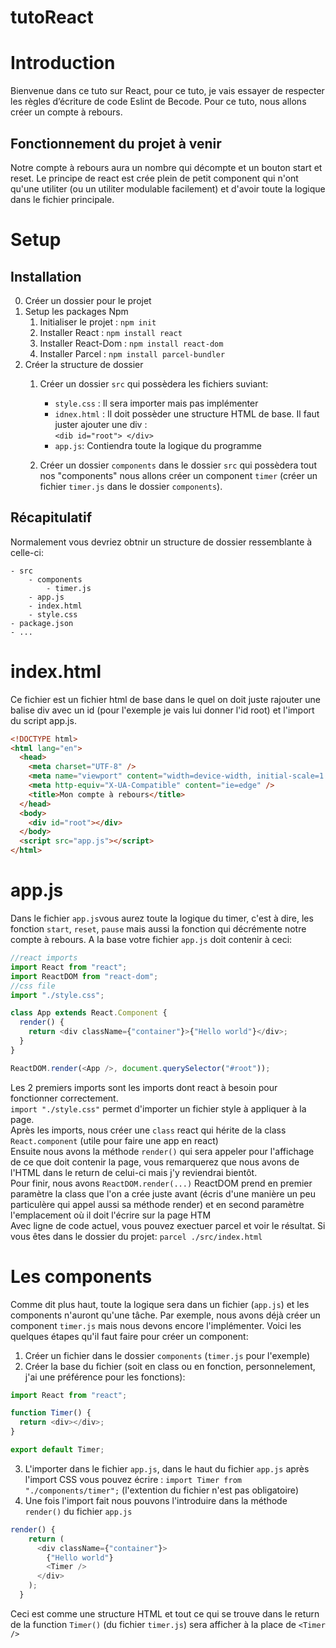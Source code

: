 <!-- prettier-ignore -->
# tutoReact

# Introduction
Bienvenue dans ce tuto sur React, pour ce tuto, je vais essayer de respecter les règles d’écriture de code Eslint de Becode.
Pour ce tuto, nous allons créer un compte à rebours.

## Fonctionnement du projet à venir
Notre compte à rebours aura un nombre qui décompte et un bouton start et reset. 
Le principe de react est crée plein de petit component qui n'ont qu'une utiliter (ou un utiliter modulable facilement) et d'avoir toute la logique dans le fichier principale.

# Setup

## Installation
0. Créer un dossier pour le projet
1. Setup les packages Npm
   1. Initialiser le projet : `npm init`
   2. Installer React : `npm install react`
   3. Installer React-Dom : `npm install react-dom`
   4. Installer Parcel : `npm install parcel-bundler`
2. Créer la structure de dossier
      1. Créer un dossier `src` qui possèdera les fichiers suviant:
            - `style.css` : Il sera importer mais pas implémenter
            - `idnex.html` : Il doit possèder une structure HTML de base. Il faut juster ajouter une div : <br />
            ```<dib id="root"> </div>```
            - `app.js`: Contiendra toute la logique du programme

      2. Créer un dossier `components` dans le dossier `src` qui possèdera tout nos "components" nous allons créer un component `timer` (créer un fichier `timer.js` dans le dossier `components`).<br />
      
## Récapitulatif
Normalement vous devriez obtnir un structure de dossier ressemblante à celle-ci:
```
- src
    - components
        - timer.js
    - app.js
    - index.html
    - style.css
- package.json
- ...
```
# index.html
Ce fichier est un fichier html de base dans le quel on doit juste rajouter une balise div avec un id (pour l'exemple je vais lui donner l'id root) et l'import du script app.js. <br />
```HTML
<!DOCTYPE html>
<html lang="en">
  <head>
    <meta charset="UTF-8" />
    <meta name="viewport" content="width=device-width, initial-scale=1.0" />
    <meta http-equiv="X-UA-Compatible" content="ie=edge" />
    <title>Mon compte à rebours</title>
  </head>
  <body>
    <div id="root"></div>
  </body>
  <script src="app.js"></script>
</html>
```

# app.js
Dans le fichier `app.js`vous aurez toute la logique du timer, c'est à dire, les fonction `start`, `reset`, `pause` mais aussi la fonction qui décrémente notre compte à rebours.
A la base votre fichier `app.js` doit contenir à ceci:
```javascript
//react imports
import React from "react";
import ReactDOM from "react-dom";
//css file
import "./style.css";

class App extends React.Component {
  render() {
    return <div className={"container"}>{"Hello world"}</div>;
  }
}

ReactDOM.render(<App />, document.querySelector("#root"));
```
Les 2 premiers imports sont les imports dont react à besoin pour fonctionner correctement. <br />
`import "./style.css"` permet d'importer un fichier style à appliquer à la page. <br />
Après les imports, nous créer une `class` react qui hérite de la class `React.component` (utile pour faire une app en react) <br />
Ensuite nous avons la méthode `render()` qui sera appeler pour l'affichage de ce que doit contenir la page, vous remarquerez que nous avons de l'HTML dans le return de celui-ci mais j'y reviendrai bientôt. <br />
Pour finir, nous avons `ReactDOM.render(...)` ReactDOM prend en premier paramètre la class que l'on a crée juste avant (écris d'une manière un peu particulère qui appel aussi sa méthode render) et en second paramètre l'emplacement où il doit l'écrire sur la page HTM <br />
Avec ligne de code actuel, vous pouvez exectuer parcel et voir le résultat. Si vous êtes dans le dossier du projet: `parcel ./src/index.html`
# Les components
Comme dit plus haut, toute la logique sera dans un fichier (`app.js`) et les components n'auront qu'une tâche. Par exemple, nous avons déjà créer un component `timer.js` mais nous devons encore l'implémenter.
Voici les quelques étapes qu'il faut faire pour créer un component:
1. Créer un fichier dans le dossier `components` (`timer.js` pour l'exemple)
2. Créer la base du fichier (soit en class ou en fonction, personnelement, j'ai une préférence pour les fonctions): <br />
```javascript
import React from "react";

function Timer() {
  return <div></div>;
}

export default Timer;
```
3. L'importer dans le fichier `app.js`, dans le haut du fichier `app.js` après l'import CSS vous pouvez écrire : `import Timer from "./components/timer";` (l'extention du fichier n'est pas obligatoire)
4. Une fois l'import fait nous pouvons l'introduire dans la méthode `render()` du fichier `app.js`
```javascript
render() {
    return (
      <div className={"container"}>
        {"Hello world"} 
        <Timer />
      </div>
    );
  }
```
Ceci est comme une structure HTML et tout ce qui se trouve dans le return de la function `Timer()` (du fichier `timer.js`) sera afficher à la place de `<Timer />`
